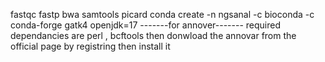 fastqc
fastp
bwa
samtools
picard
conda create -n ngsanal -c bioconda -c conda-forge gatk4 openjdk=17
-------for annover-------
required dependancies are perl , bcftools
then donwload the annovar from the official page by registring then install it
